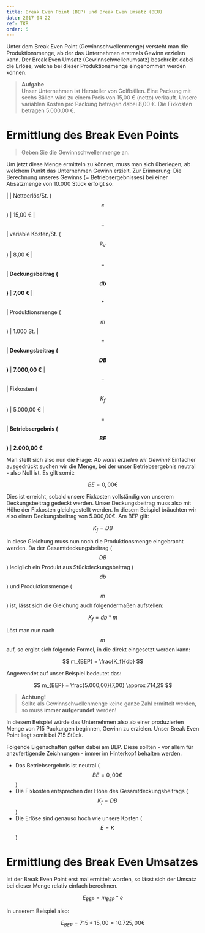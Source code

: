 ```yaml
---
title: Break Even Point (BEP) und Break Even Umsatz (BEU)
date: 2017-04-22
ref: TKR
order: 5
---
```


Unter dem Break Even Point (Gewinnschwellenmenge) versteht man die Produktionsmenge, ab der das Unternehmen erstmals Gewinn erzielen kann.
Der Break Even Umsatz (Gewinnschwellenumsatz) beschreibt dabei die Erlöse, welche bei dieser Produktionsmenge eingenommen werden können.

> **Aufgabe**  
> Unser Unternehmen ist Hersteller von Golfbällen. Eine Packung mit sechs Bällen wird zu einem Preis von 15,00 € (netto) verkauft.
> Unsere variablen Kosten pro Packung betragen dabei 8,00 €.
> Die Fixkosten betragen 5.000,00 €.


# Ermittlung des Break Even Points

> Geben Sie die Gewinnschwellenmenge an.

Um jetzt diese Menge ermitteln zu können, muss man sich überlegen, ab welchem Punkt das Unternehmen Gewinn erzielt. Zur Erinnerung: Die Berechnung unseres Gewinns (= Betriebsergebnisses) bei einer Absatzmenge von 10.000 Stück erfolgt so:

|       | Nettoerlös/St. ($$ e $$)            | 15,00 €
| $$-$$ | variable Kosten/St. ($$ k_v $$)     | 8,00 €
| $$=$$ | **Deckungsbeitrag ($$ db $$)**      | **7,00 €**
| $$*$$ | Produktionsmenge ($$ m $$)          | 1.000 St.
| $$=$$ | **Deckungsbeitrag ($$ DB $$)**      | **7.000,00 €**
| $$-$$ | Fixkosten ($$ K_f $$)               | 5.000,00 €
| $$=$$ | **Betriebsergebnis ($$ BE $$)**     | **2.000,00 €**

Man stellt sich also nun die Frage: *Ab wann erzielen wir Gewinn?* Einfacher ausgedrückt suchen wir die Menge, bei der unser Betriebsergebnis neutral - also Null ist.
Es gilt somit:

$$ BE = 0,00€ $$

Dies ist erreicht, sobald unsere Fixkosten vollständig von unserem Deckungsbeitrag gedeckt werden. Unser Deckungsbeitrag muss also mit Höhe der Fixkosten gleichgestellt werden. In diesem Beispiel bräuchten wir also einen Deckungsbeitrag von 5.000,00€. Am BEP gilt:

$$  K_f = DB $$

In diese Gleichung muss nun noch die Produktionsmenge eingebracht werden. Da der Gesamtdeckungsbeitrag ($$ DB $$) lediglich ein Produkt aus Stückdeckungsbeitrag ($$db $$) und Produktionsmenge ($$ m $$) ist, lässt sich die Gleichung auch folgendermaßen aufstellen:

$$ K_f = db * m $$

Löst man nun nach $$ m $$ auf, so ergibt sich folgende Formel, in die direkt eingesetzt werden kann:

$$ m_{BEP} = \frac{K_f}{db} $$

Angewendet auf unser Beispiel bedeutet das:

$$ m_{BEP} = \frac{5.000,00}{7,00} \approx 714,29 $$

> **Achtung!**  
> Sollte als Gewinnschwellenmenge keine ganze Zahl ermittelt werden, so muss **immer aufgerundet** werden!

In diesem Beispiel würde das Unternehmen also ab einer produzierten Menge von 715 Packungen beginnen, Gewinn zu erzielen. Unser Break Even Point liegt somit bei 715 Stück.

Folgende Eigenschaften gelten dabei am BEP. Diese sollten - vor allem für anzufertigende Zeichnungen - immer im Hinterkopf behalten werden.
* Das Betriebsergebnis ist neutral ($$ BE = 0,00€ $$)
* Die Fixkosten entsprechen der Höhe des Gesamtdeckungsbeitrags ($$ K_f = DB $$)
* Die Erlöse sind genauso hoch wie unsere Kosten ($$ E = K $$)


# Ermittlung des Break Even Umsatzes

Ist der Break Even Point erst mal ermittelt worden, so lässt sich der Umsatz bei dieser Menge relativ einfach berechnen.

$$ E_{BEP} = m_{BEP} * e $$

In unserem Beispiel also:

$$ E_{BEP} = 715 * 15,00 = 10.725,00 € $$
